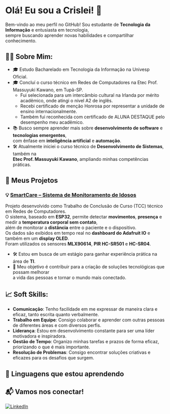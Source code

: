 # Olá! Eu sou a Crislei! 👋

Bem-vindo ao meu perfil no GitHub! Sou estudante de **Tecnologia da Informação** e entusiasta em tecnologia,  
sempre buscando aprender novas habilidades e compartilhar conhecimento.

## 🧑‍💻 Sobre Mim:
- 🎓 Estudo Bacharelado em Tecnologia da Informação na Univesp Oficial.
- 🎓 Concluí o curso técnico em Redes de Computadores na Etec Prof. Massuyuki Kawano, em Tupã-SP.
    - Fui selecionada para um intercâmbio cultural na Irlanda por mérito acadêmico, onde atingi o nível A2 de inglês.
    - Recebi certificado de menção Honrosa por representar a unidade de ensino internacionalmente.
    - Também fui reconhecida com certificado de ALUNA DESTAQUE pelo desempenho meu acadêmico.
- 📚 Busco sempre aprender mais sobre **desenvolvimento de software** e **tecnologias emergentes**,  
  com ênfase em **inteligência artificial** e **automação**.
- 🛠️ Atualmente iniciei o curso técnico de **Desenvolvimento de Sistemas**, também na  
  **Etec Prof. Massuyuki Kawano**, ampliando minhas competências práticas.

## 🚀 Meus Projetos

### 💡 [SmartCare – Sistema de Monitoramento de Idosos](https://github.com/CrisleiKeliJenuino/SmartCare)  
Projeto desenvolvido como Trabalho de Conclusão de Curso (TCC) técnico em Redes de Computadores.  
O sistema, baseado em **ESP32**, permite detectar **movimentos**, **presença** e medir a **temperatura corporal sem contato**,  
além de monitorar a **distância** entre o paciente e o dispositivo.  
Os dados são exibidos em tempo real no **dashboard do Adafruit IO** e também em um **display OLED**.  
Foram utilizados os sensores **MLX90614**, **PIR HC-SR501** e **HC-SR04**.

- 🛠 Estou em busca de um estágio para ganhar experiência prática na área de **TI**.
- 🎯 Meu objetivo é contribuir para a criação de soluções tecnológicas que possam melhorar  
  a vida das pessoas e tornar o mundo mais conectado.

## 📈 Soft Skills:
- **Comunicação**: Tenho facilidade em me expressar de maneira clara e eficaz, tanto escrita quanto verbalmente.
- **Trabalho em Equipe**: Consigo colaborar e aprender com outras pessoas de diferentes áreas e com diversos perfis.
- **Liderança**: Estou em desenvolvimento constante para ser uma líder motivadora e inspiradora.
- **Gestão de Tempo**: Organizo minhas tarefas e prazos de forma eficaz, priorizando o que é mais importante.
- **Resolução de Problemas**: Consigo encontrar soluções criativas e eficazes para os desafios que surgem.

## 🚀 Linguagens que estou aprendendo
<!--START_SECTION:langs-->
<!--END_SECTION:langs-->

## 📬 Vamos nos conectar!
[![LinkedIn](https://img.shields.io/badge/LinkedIn-Crislei%20Jenuino-blue?style=for-the-badge&logo=linkedin&logoColor=white)](https://www.linkedin.com/in/crislei-jenuino-b3407734a/)
